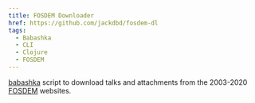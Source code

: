```yaml
---
title: FOSDEM Downloader
href: https://github.com/jackdbd/fosdem-dl
tags:
  - Babashka
  - CLI
  - Clojure
  - FOSDEM
---
```

[babashka](https://babashka.org/) script to download talks and attachments from the 2003-2020 [FOSDEM](https://en.wikipedia.org/wiki/FOSDEM) websites.